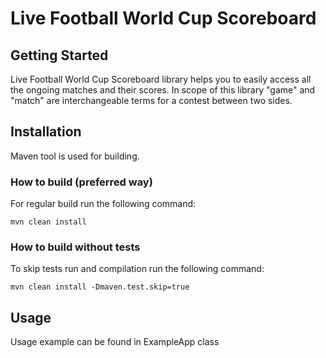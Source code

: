 # Live Football World Cup Scoreboard

## Getting Started
Live Football World Cup Scoreboard library helps you to easily access all the ongoing matches and their
scores.
In scope of this library "game" and "match" are interchangeable terms for a contest between two sides.

## Installation
Maven tool is used for building.

### How to build (preferred way)
For regular build run the following command:

```mvn clean install```

### How to build without tests
To skip tests run and compilation run the following command:

```mvn clean install -Dmaven.test.skip=true```

## Usage
Usage example can be found in ExampleApp class
